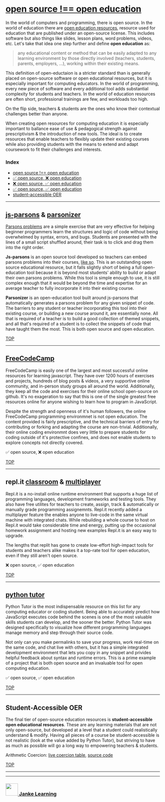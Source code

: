 # [open source !== open education](https://janke-learning.github.io/fosdem-2019/#/open-education)


In the world of computers and programming, there is open source.  In the world of education there are [open education resources](https://opensource.com/resources/what-open-education), resource used for education that are published under an open-source license.  This includes software but also things like slides, lesson plans, word problems, videos, etc. Let's take that idea one step further and define __open education__ as:

> any educational content or method that can be easily adapted to any learning environment by those directly involved (teachers, students, parents, employers, ...), working within their existing means.

This definition of open-eductaion is a stricter standard than is generally placed on open-source software or open educational resources, but it is especially important for computing educators. In the world of programming, every new piece of software and every additional tool adds substantial complexity for students and teachers.  In the world of education resources are often short, professional trainings are few, and workloads too high.  

On the flip side, teachers & students are the ones who know their contextual challenges better than anyone. 

When creating open resources for computing education it is especially important to ballance ease of use & pedagogical strength against prescriptivism & the introduction of new tools. The ideal is to create resources that enable teachers to flexibly update their existing courses while also providing students with the means to extend and adapt coursework to fit their challenges and interests.

### Index
* [open source !== open education](#js-parsons---parsonizer)
* [:white_check_mark: open source, :x: open education](#freecodecamp) 
* [:x: open source, :white_check_mark: open education](#repl-it-classroom---multiplayer)  
* [:white_check_mark: open source, :white_check_mark: open education](#python-tutor)
* [student-accessible OER](#student-accessible-oer)

---

## [js-parsons](http://js-parsons.github.io/) & [parsonizer](https://janke-learning.github.io/parsonizer/)

[Parsons problems](https://interactivepython.org/runestone/static/sigcse2017/Directives/mixedUp.html) are a simple exercise that are very effective for helping beginner programmers learn the structures and logic of code without being overwhelmed by syntax, errors, and bugs.  Students are presented with the lines of a small script shuffled around, their task is to click and drag them into the right order.

__Js-parsons__ is an open source tool developed so teachers can embed parsons problems into their courses, [like so](https://runestone.academy/runestone/static/StudentCSP/CSPRepeatNumbers/list.html).  This is an outstanding open source educational resource, but it falls slightly short of being a full open-education tool because it is beyond most students' ability to build or adapt their own parsons problems.  While this tool is simple enough to use, it is still complex enough that it would be beyond the time and expertise for an average teacher to fully incorporate it into their existing course.

__Parsonizer__ is an open-education tool built around js-parsons that automatically generates a parsons problem for any given snippet of code.  The barriers to any student or teacher incorporating this tool into their existing course, or building a new course around it, are essentially none. All that is required of a teacher is to build a good collection of themed snippets, and all that's required of a student is to collect the snippets of code that have taught them the most.  This is both open source and open education.

[TOP](#)

---

## [FreeCodeCamp](https://www.freecodecamp.org/)

FreeCodeCamp is easily one of the largest and most successful online resources for learning javascript.  They have over 1200 hours of exercises and projects, hundreds of blog posts & videos, a very supportive online community, and in-person study groups all around the world.  Additionally, they keep all the code and exercises for their online school open-source on github.    It's no exageration to say that this is one of the single greatest free resources online for anyone wishing to learn how to program in JavaScript.

Despite the strength and openness of it's human followers, the online FreeCodeCamp programming environmnet is not open education.  The content provided is fairly prescriptive, and the technical barriers of entry for contributing or forking and adapting the course are non-trivial. Additionally, their online coding environmnt does very little to prepare students for coding outside of it's protective confines, and does not enable students to explore concepts not directly covered.  

:white_check_mark: open source, :x: open education

[TOP](#)

---

## repl.it [classroom](https://repl.it/site/blog/classroomoverview) & [multiplayer](https://repl.it/site/blog/multi)


Repl.it is a no-install online runtime environment that supports a huge list of programming languages, development frameworks and testing tools.  They also have free utilites for teachers to create, assign, track & automatically or manually grade programming assignemnts.  Repl.it recently added a multiplayer feature the enables anyone to live-code in the same virtual machine with integrated chats.  While rebuilding a whole course to host on Repl.it would take considerable time and energy, putting up the occasional homework assignment and hosting new examples Repl.it is an easy way to upgrade.  

The lengths that replit has gone to create low-effort high-impact tools for students and teachers alike makes it a top-rate tool for open education, even if they still aren't open source.

:x: open source, :white_check_mark: open education

[TOP](#)

---

## [python tutor](http://www.pythontutor.com/)

Python Tutor is the most indispensable resource on this list for any computing educator or coding student.  Being able to accurately predict how JavaScript executes code behind the scenes is one of the most valuable skills students can develop, and the sooner the better. Python Tutor was designed specifically to visualize how different programming languages manage memory and step through their source code.  

Not only can you make permalinks to save your progress, work real-time on the same code, and chat live with others, but it has a simple integrated development environment that lets you copy in any snippet and privides helpful feedback about syntax and runtime errors.  This is a prime example of a project that is both open source and an invaluable tool for open computing education.

:white_check_mark: open source, :white_check_mark: open education

[TOP](#)

---

## Student-Accessible OER

The final tier of open-source education resources is __student-accessible open educational resources__.  These are any learning materials that are not only open-source, but developed at a level that a student could realistically understand & modify.  Having all pieces of a course be student-accessible is not realistic (look at the value added by Python Tutor), but striving to have as much as possible will go a long way to empowering teachers & students.

Arithmetic Coercion: [live coercion table](https://janke-learning.github.io/arithmetic-coercion/), [source code](https://github.com/janke-learning/arithmetic-coercion/tree/master/tabling)

[TOP](#)

___
___
### <a href="http://janke-learning.org" target="_blank"><img src="https://user-images.githubusercontent.com/18554853/50098409-22575780-021c-11e9-99e1-962787adaded.png" width="40" height="40"></img> Janke Learning</a>
